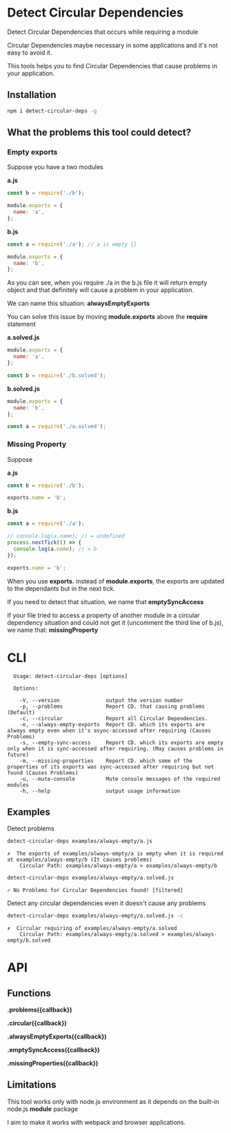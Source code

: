 # Detect Circular Dependencies
Detect Circular Dependencies that occurs while requiring a module

Circular Dependencies maybe necessary in some applications and it's not easy to avoid it.

This tools helps you to find Circular Dependencies that cause problems in your application.  

## Installation
```bash
npm i detect-circular-deps -g
```


## What the problems this tool could detect?

### Empty exports

Suppose you have a two modules

**a.js**
```js
const b = require('./b');

module.exports = {
  name: 'a',
};
```
**b.js**
```js
const a = require('./a'); // a is empty {}

module.exports = {
  name: 'b',
};
```
As you can see, when you require ./a in the b.js file it will return empty object and that definitely will cause a problem in your application.

We can name this situation: **alwaysEmptyExports**

You can solve this issue by moving **module.exports** above the **require** statement

**a.solved.js**
```js
module.exports = {
  name: 'a',
};

const b = require('./b.solved');
```
**b.solved.js**
```js
module.exports = {
  name: 'b',
};

const a = require('./a.solved');
```

### Missing Property
Suppose

**a.js**
```js
const b = require('./b');

exports.name = 'b';
```
**b.js**
```js
const a = require('./a');

// console.log(a.name); // = undefined
process.nextTick(() => {
  console.log(a.name); // = b
});

exports.name = 'b';
```

When you use **exports.** instead of **module.exports**, the exports are updated to the dependants but in the next tick.

If you need to detect that situation, we name that **emptySyncAccess**

If your file tried to access a property of another module in a circular dependency situation and could not get it (uncomment the third line of b.js), we name that: **missingProperty** 

# CLI
```
  Usage: detect-circular-deps [options]

  Options:

    -V, --version               output the version number
    -p, --problems              Report CD. that causing problems (Default)
    -c, --circular              Report all Circular Dependencies.
    -e, --always-empty-exports  Report CD. which its exports are always empty even when it's async-accessed after requiring (Causes Problems)
    -s, --empty-sync-access     Report CD. which its exports are empty only when it is sync-accessed after requiring. (May causes problems in future)
    -m, --missing-properties    Report CD. which some of the properties of its exports was sync-accessed after requiring but not found (Causes Problems)
    -u, --mute-console          Mute console messages of the required modules
    -h, --help                  output usage information

```

## Examples
Detect problems
```bash
detect-circular-deps examples/always-empty/a.js
```
```
✗  The exports of examples/always-empty/a is empty when it is required at examples/always-empty/b (It causes problems)
    Circular Path: examples/always-empty/a > examples/always-empty/b
```
```bash
detect-circular-deps examples/always-empty/a.solved.js
```
```
✓ No Problems for Circular Dependencies found! [filtered]
```
Detect any circular dependencies even it doesn't cause any problems
```bash
detect-circular-deps examples/always-empty/a.solved.js -c
```
```
✗  Circular requiring of examples/always-empty/a.solved
    Circular Path: examples/always-empty/a.solved > examples/always-empty/b.solved
```

# API
## Functions
**.problems({callback})**

**.circular({callback})**

**.alwaysEmptyExports({callback})**

**.emptySyncAccess({callback})**

**.missingProperties({callback})**





## Limitations
This tool works only with node.js environment as it depends on the built-in node.js **module** package

I aim to make it works with webpack and browser applications.
